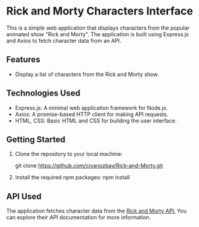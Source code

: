 
# Rick and Morty Characters Interface

This is a simple web application that displays characters from the popular animated show "Rick and Morty". The application is built using Express.js and Axios to fetch character data from an API.

## Features

- Display a list of characters from the Rick and Morty show.

## Technologies Used

- Express.js: A minimal web application framework for Node.js.
- Axios: A promise-based HTTP client for making API requests.
- HTML, CSS: Basic HTML and CSS for building the user interface.

## Getting Started

1. Clone the repository to your local machine:

   git clone https://github.com/civanozbay/Rick-and-Morty.git
2. Install the required npm packages: npm install
  
## API Used

The application fetches character data from the [Rick and Morty API.](https://rickandmortyapi.com/documentation/#get-a-single-character) You can explore their API documentation for more information.
